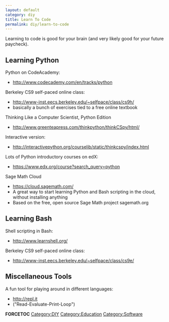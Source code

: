 ```yaml
---
layout: default
category: diy
title: Learn To Code
permalink: diy/learn-to-code
---
```


Learning to code is good for your brain (and very likely good for your future paycheck).

Learning Python
---------------

Python on CodeAcademy:

-   <http://www.codecademy.com/en/tracks/python>

Berkeley CS9 self-paced online class:

-   <http://www-inst.eecs.berkeley.edu/~selfpace/class/cs9h/>
-   basically a bunch of exercises tied to a free online textbook

Thinking Like a Computer Scientist, Python Edition

-   <http://www.greenteapress.com/thinkpython/thinkCSpy/html/>

Interactive version:

-   <http://interactivepython.org/courselib/static/thinkcspy/index.html>

Lots of Python introductory courses on edX:

-   <https://www.edx.org/course?search_query=python>

Sage Math Cloud

-   <https://cloud.sagemath.com/>
-   A great way to start learning Python and Bash scripting in the cloud, without installing anything
-   Based on the free, open source Sage Math project sagemath.org

Learning Bash
-------------

Shell scripting in Bash:

-   <http://www.learnshell.org/>

Berkeley CS9 self-paced online class:

-   <http://www-inst.eecs.berkeley.edu/~selfpace/class/cs9e/>

Miscellaneous Tools
-------------------

A fun tool for playing around in different languages:

-   <http://repl.it>
-   ("Read-Evaluate-Print-Loop")

__FORCETOC__ [Category:DIY](/Category:DIY "wikilink") [Category:Education](/Category:Education "wikilink") [Category:Software](/Category:Software "wikilink")

